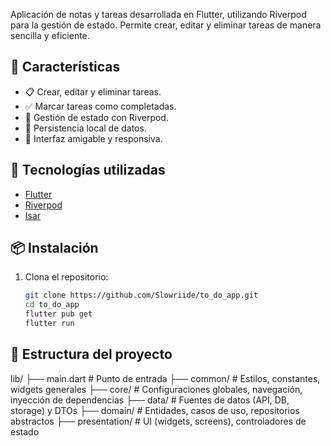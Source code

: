 
Aplicación de notas y tareas desarrollada en Flutter, utilizando Riverpod para la gestión de estado. Permite crear, editar y eliminar tareas de manera sencilla y eficiente.

## 🚀 Características

- 📋 Crear, editar y eliminar tareas.
- ✅ Marcar tareas como completadas.
- 🔄 Gestión de estado con Riverpod.
- 💾 Persistencia local de datos.
- 📱 Interfaz amigable y responsiva.

## 🧰 Tecnologías utilizadas

- [Flutter](https://flutter.dev/)
- [Riverpod](https://riverpod.dev/)
- [Isar](https://isar.dev/)

## 📦 Instalación

1. Clona el repositorio:

   ```bash
   git clone https://github.com/Slowriide/to_do_app.git
   cd to_do_app
   flutter pub get
   flutter run

## 📁 Estructura del proyecto

lib/
├── main.dart              # Punto de entrada
├── common/                # Estilos, constantes, widgets generales
├── core/                  # Configuraciones globales, navegación, inyección de dependencias
├── data/                  # Fuentes de datos (API, DB, storage) y DTOs
├── domain/                # Entidades, casos de uso, repositorios abstractos
├── presentation/          # UI (widgets, screens), controladores de estado